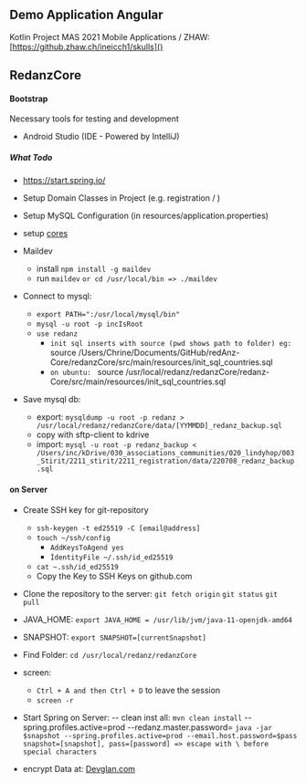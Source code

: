 ## **Demo Application Angular**

Kotlin Project MAS 2021 Mobile Applications / ZHAW: <br>
[https://github.zhaw.ch/ineicch1/skulls]()

## RedanzCore
#### **Bootstrap**
Necessary tools for testing and development
- Android Studio (IDE - Powered by IntelliJ)

##### What Todo
- https://start.spring.io/

- Setup Domain Classes in Project (e.g. registration / )
- Setup MySQL Configuration (in resources/application.properties)
- setup [cores](https://developer.mozilla.org/en-US/docs/Web/HTTP/CORS) 
- Maildev 
  - install ``npm install -g maildev``
  - run ``maildev`` ``or cd /usr/local/bin => ./maildev``
- Connect to mysql: 
  - ``export PATH=":/usr/local/mysql/bin"``
  - ``mysql -u root -p incIsRoot``
  - ``use redanz``
    - `init sql inserts with source (pwd shows path to folder) eg: ` source /Users/Chrine/Documents/GitHub/redAnz-Core/redanzCore/src/main/resources/init_sql_countries.sql
    - `on ubuntu: ` source /usr/local/redanz/redanzCore/redanz-Core/src/main/resources/init_sql_countries.sql
- Save mysql db:
  - export: ``mysqldump -u root -p redanz > /usr/local/redanz/redanzCore/data/[YYMMDD]_redanz_backup.sql``
  - copy with sftp-client to kdrive
  - import: ``mysql -u root -p redanz_backup < /Users/inc/kDrive/030_associations_communities/020_lindyhop/003_Stirit/2211_stirit/2211_registration/data/220708_redanz_backup.sql
    ``
 #### on Server
 - Create SSH key for git-repository
     - ``ssh-keygen -t ed25519 -C [email@address]``
     - ``touch ~/ssh/config``
         - `AddKeysToAgend yes`
         - `ÌdentityFile ~/.ssh/id_ed25519`
     - `cat ~.ssh/id_ed25519`
     - Copy the Key to SSH Keys on github.com
 - Clone the repository to the server: 
     `git fetch origin`
     `git status`
     `git pull`
 - JAVA_HOME: ``export JAVA_HOME = /usr/lib/jvm/java-11-openjdk-amd64``
 - SNAPSHOT: ``export SNAPSHOT=[currentSnapshot]``
 - Find Folder: ``cd /usr/local/redanz/redanzCore``
 - screen: 
   - `Ctrl + A and then Ctrl + D` to leave the session
   - `screen -r`
 - Start Spring on Server:
-- clean inst all:
`mvn clean install`
--spring.profiles.active=prod --redanz.master.password=
``java -jar $snapshot --spring.profiles.active=prod --email.host.password=$pass``
`snapshot=[snapshot], pass=[password] => escape with \ before special characters`

 - encrypt Data at: [Devglan.com](https://www.devglan.com/online-tools/jasypt-online-encryption-decryption/)
